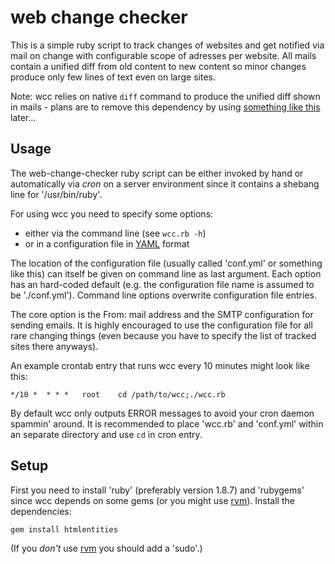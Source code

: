 web change checker
==================

This is a simple ruby script to track changes of websites and get notified via mail on
change with configurable scope of adresses per website. All mails contain a unified diff
from old content to new content so minor changes produce only few lines of text even on large sites.

Note: wcc relies on native `diff` command to produce the unified diff shown in mails -
plans are to remove this dependency by using [something like this](https://github.com/samg/diffy) later...

Usage
-----

The web-change-checker ruby script can be either invoked by hand or
automatically via *cron* on a server environment since it contains a shebang
line for '/usr/bin/ruby'.

For using wcc you need to specify some options:

* either via the command line (see `wcc.rb -h`)
* or in a configuration file in [YAML](https://secure.wikimedia.org/wikipedia/en/wiki/YAML) format

The location of the configuration file (usually called 'conf.yml' or something like this)
can itself be given on command line as last argument. Each option has an hard-coded default
(e.g. the configuration file name is assumed to be './conf.yml'). Command line options
overwrite configuration file entries.

The core option is the From: mail address and the SMTP configuration for sending emails.
It is highly encouraged to use the configuration file for all rare changing things
(even because you have to specify the list of tracked sites there anyways).

An example crontab entry that runs wcc every 10 minutes might look like this:

	*/10 *  * * *   root    cd /path/to/wcc;./wcc.rb

By default wcc only outputs ERROR messages to avoid your cron daemon spammin' around.
It is recommended to place 'wcc.rb' and 'conf.yml' within an separate directory and
use `cd` in cron entry.

Setup
-----

First you need to install 'ruby' (preferably version 1.8.7) and 'rubygems' since wcc depends
on some gems (or you might use [rvm](http://beginrescueend.com/)). Install the dependencies:

	gem install htmlentities

(If you *don't* use [rvm](http://beginrescueend.com/) you should add a 'sudo'.)
